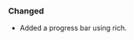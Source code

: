 <!--
A new scriv changelog fragment.

Uncomment the section that is right (remove the HTML comment wrapper).

pull request link [#_num_](https://github.com/DonalChilde/pdf2txt/pull/_num_)
issue link [#_num_](https://github.com/DonalChilde/pdf2txt/issues/_num_)
-->

<!--

### Removed

- __issue_or_PR_description__[#_num_](https://github.com/DonalChilde/pdf2txt/pull/_num_)
  - closes
    - __desc__[#_num_](https://github.com/DonalChilde/pdf2txt/issues/_num_)

-->
<!--

### Added

- __issue_or_PR_description__[#_num_](https://github.com/DonalChilde/pdf2txt/pull/_num_)
  - closes
    - __desc__[#_num_](https://github.com/DonalChilde/pdf2txt/issues/_num_)

-->

### Changed

- Added a progress bar using rich.

<!--

### Deprecated

- __issue_or_PR_description__[#_num_](https://github.com/DonalChilde/pdf2txt/pull/_num_)
  - closes
    - __desc__[#_num_](https://github.com/DonalChilde/pdf2txt/issues/_num_)

-->
<!--

### Fixed

- __issue_or_PR_description__[#_num_](https://github.com/DonalChilde/pdf2txt/pull/_num_)
  - closes
    - __desc__[#_num_](https://github.com/DonalChilde/pdf2txt/issues/_num_)

-->
<!--

### Security

- __issue_or_PR_description__[#_num_](https://github.com/DonalChilde/pdf2txt/pull/_num_)
  - closes
    - __desc__[#_num_](https://github.com/DonalChilde/pdf2txt/issues/_num_)

-->
